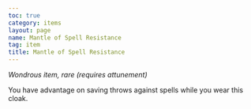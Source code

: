 ```yaml
---
toc: true
category: items
layout: page
name: Mantle of Spell Resistance
tag: item
title: Mantle of Spell Resistance 
---
```

_Wondrous item, rare (requires attunement)_ 

You have advantage on saving throws against spells while you wear this cloak. 
